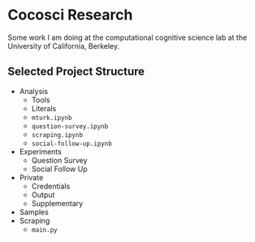 # Cocosci Research
Some work I am doing at the computational cognitive science lab at the University of California,
Berkeley.

## Selected Project Structure
- Analysis
	- Tools
	- Literals
	- `mturk.ipynb`
	- `question-survey.ipynb`
	- `scraping.ipynb`
	- `social-follow-up.ipynb`
- Experiments
	- Question Survey
	- Social Follow Up
- Private
	- Credentials
	- Output
	- Supplementary
- Samples
- Scraping
	- `main.py`
